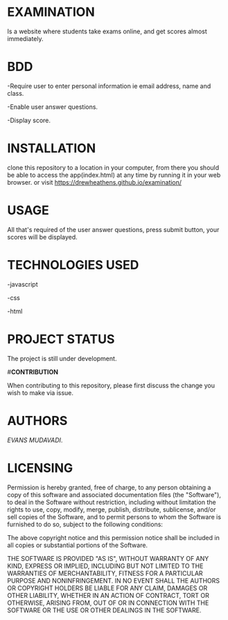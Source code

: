 # **EXAMINATION**
 Is a website where students take exams online, and get scores almost immediately.

# **BDD**

-Require user to enter personal information ie email address, name and class.

-Enable user answer questions.

-Display score.


# **INSTALLATION**

clone this repository to a location in your computer, from there you should be able to access the app(index.html) at any time by running it in your web browser. or visit https://drewheathens.github.io/examination/

# **USAGE**

All that's required of the user answer questions, press  submit button, your scores will be displayed.

# **TECHNOLOGIES USED**

-javascript

-css

-html



# **PROJECT STATUS**

The project is still under development.

#**CONTRIBUTION**

When contributing to this repository, please first discuss the change you wish to make via issue.

# **AUTHORS**

_EVANS MUDAVADI_.

# **LICENSING**

Permission is hereby granted, free of charge, to any person obtaining a copy of this software and associated documentation files (the "Software"), to deal in the Software without restriction, including without limitation the rights to use, copy, modify, merge, publish, distribute, sublicense, and/or sell copies of the Software, and to permit persons to whom the Software is furnished to do so, subject to the following conditions:

The above copyright notice and this permission notice shall be included in all copies or substantial portions of the Software.

THE SOFTWARE IS PROVIDED "AS IS", WITHOUT WARRANTY OF ANY KIND, EXPRESS OR IMPLIED, INCLUDING BUT NOT LIMITED TO THE WARRANTIES OF MERCHANTABILITY, FITNESS FOR A PARTICULAR PURPOSE AND NONINFRINGEMENT. IN NO EVENT SHALL THE AUTHORS OR COPYRIGHT HOLDERS BE LIABLE FOR ANY CLAIM, DAMAGES OR OTHER LIABILITY, WHETHER IN AN ACTION OF CONTRACT, TORT OR OTHERWISE, ARISING FROM, OUT OF OR IN CONNECTION WITH THE SOFTWARE OR THE USE OR OTHER DEALINGS IN THE SOFTWARE.
